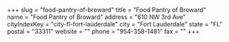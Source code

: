 +++
slug = "food-pantry-of-broward"
title = "Food Pantry of Broward"
name = "Food Pantry of Broward"
address = "610 NW 3rd Ave"
cityIndexKey = "city-fl-fort-lauderdale"
city = "Fort Lauderdale"
state = "FL"
postal = "33311"
website = ""
phone = "954-358-1481"
fax = ""
+++
